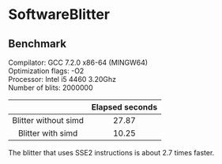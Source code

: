 
# SoftwareBlitter

## Benchmark

Compilator: GCC 7.2.0 x86-64   (MINGW64)  
Optimization flags: -O2  
Processor: Intel i5 4460 3.20Ghz  
Number of blits: 2000000  

|                      | Elapsed seconds |
|:--------------------:|:---------------:|
| Blitter without simd |      27.87      |
|   Blitter with simd  |      10.25      |  

The blitter that uses SSE2 instructions is about 2.7 times faster.  


